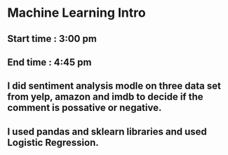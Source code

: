 # Machine Learning Intro
## Start time : 3:00 pm
## End time : 4:45 pm 
## I did sentiment analysis modle on three data set from yelp, amazon and imdb to decide if the comment is possative or negative.

## I used pandas and sklearn libraries and used Logistic Regression.